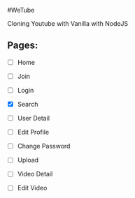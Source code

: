 #WeTube

Cloning Youtube with Vanilla with NodeJS

## Pages:

- [ ] Home

* [ ] Join

- [ ] Login

* [x] Search

- [ ] User Detail

* [ ] Edit Profile

- [ ] Change Password

* [ ] Upload

- [ ] Video Detail

* [ ] Edit Video

